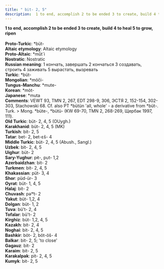 ```yaml
---
title: " bit- 2, 5"
description:  1 to end, accomplish 2 to be ended 3 to create, build 4 to heal 5 to grow, ripen
---
```

<strong> 1 to end, accomplish 2 to be ended 3 to create, build 4 to heal 5 to grow, ripen</strong><br><br>
<strong>Proto-Turkic</strong>:  *büt-<br>
<strong>Altaic etymology</strong>:  Altaic etymology<br>
<strong> Proto-Altaic</strong>:  *mŭ́t`ì<br>
<strong>Nostratic</strong>:  Nostratic<br>
<strong>Russian meaning</strong>:  1 кончать, завершать 2 кончаться 3 создавать, строить 4 заживать 5 вырастать, вызревать<br>
<strong>Turkic</strong>:  *büt-<br>
<strong>Mongolian</strong>:  *möči-<br>
<strong>Tungus-Manchu</strong>:  *mute-<br>
<strong>Korean</strong>:  *mòt-<br>
<strong>Japanese</strong>:  *muta<br>
<strong>Comments</strong>:  VEWT 93, TMN 2, 267, EDT 298-9, 306, ЭСТЯ 2, 152-154, 302-303, Stachowski 68. Cf. also PT *bütün 'all, whole' - a derivative from *büt-. Turk. > Mong. *büte-, *bütü- (KW 69-70, TMN 2, 268-269, Щербак 1997, 111).<br>
<strong>Old Turkic</strong>:  büt- 2, 4, 5 (OUygh.)<br>
<strong>Karakhanid</strong>:  büt- 2, 4, 5 (MK)<br>
<strong>Turkish</strong>:  bit- 2, 5<br>
<strong>Tatar</strong>:  bet- 2, bet-ɛš- 4<br>
<strong>Middle Turkic</strong>:  büt- 2, 4, 5 (Abush., Sangl.)<br>
<strong>Uzbek</strong>:  bit- 2, 4, 5<br>
<strong>Uighur</strong>:  büt- 2<br>
<strong>Sary-Yughur</strong>:  pɨt-, put- 1,2<br>
<strong>Azerbaidzhan</strong>:  bit- 2<br>
<strong>Turkmen</strong>:  bit- 2, 4, 5<br>
<strong>Khakassian</strong>:  püt- 3, 4<br>
<strong>Shor</strong>:  püd-ür- 3<br>
<strong>Oyrat</strong>:  büt- 1, 4, 5<br>
<strong>Halaj</strong>:  bit- 2<br>
<strong>Chuvash</strong>:  pǝʷt- 2<br>
<strong>Yakut</strong>:  büt- 1,2, 4<br>
<strong>Dolgan</strong>:  büt- 1, 2<br>
<strong>Tuva</strong>:  bü't- 2, 4<br>
<strong>Tofalar</strong>:  bü't- 2<br>
<strong>Kirghiz</strong>:  büt- 1,2, 4, 5<br>
<strong>Kazakh</strong>:  bit- 2, 4<br>
<strong>Noghai</strong>:  bit- 2, 4, 5<br>
<strong>Bashkir</strong>:  böt- 2, böt-öš- 4<br>
<strong>Balkar</strong>:  bit- 2, 5; 'to close'<br>
<strong>Gagauz</strong>:  bit- 2<br>
<strong>Karaim</strong>:  bit- 2, 5<br>
<strong>Karakalpak</strong>:  pit- 2, 4, 5<br>
<strong>Kumyk</strong>:  bit- 2, 5<br>


